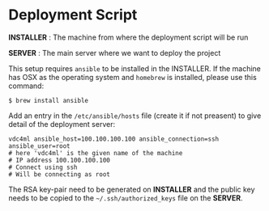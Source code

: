 Deployment Script
=================

**INSTALLER** : The machine from where the deployment script will be run

**SERVER**    : The main server where we want to deploy the project

This setup requires `ansible` to be installed in the INSTALLER.
If the machine has OSX as the operating system and `homebrew` is installed,
please use this command:

```
$ brew install ansible
```

Add an entry in the `/etc/ansible/hosts` file (create it if not preasent)
to give detail of the deployment server:

```
vdc4ml ansible_host=100.100.100.100 ansible_connection=ssh ansible_user=root
# here 'vdc4ml' is the given name of the machine
# IP address 100.100.100.100
# Connect using ssh
# Will be connecting as root
```

The RSA key-pair need to be generated on **INSTALLER** and the public key needs
to be copied to the `~/.ssh/authorized_keys` file on the **SERVER**.
